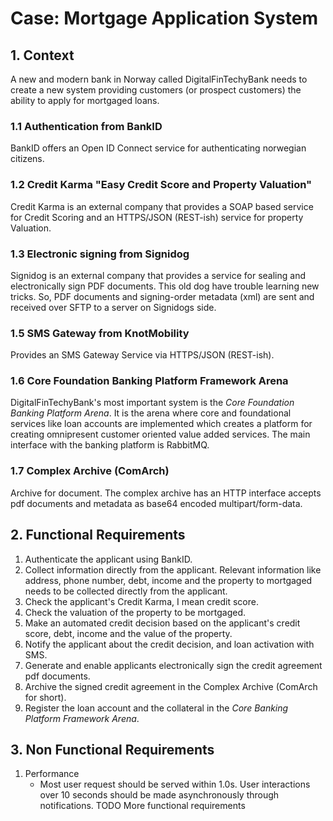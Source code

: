 # Case: Mortgage Application System

## 1. Context
A new and modern bank in Norway called DigitalFinTechyBank needs to create a new system providing customers (or prospect customers) the ability to apply for mortgaged loans.

### 1.1 Authentication from BankID
BankID offers an Open ID Connect service for authenticating norwegian citizens.

### 1.2 Credit Karma "Easy Credit Score and Property Valuation"
Credit Karma is an external company that provides a SOAP based service for Credit Scoring and an HTTPS/JSON (REST-ish) service for property Valuation.

### 1.3 Electronic signing from Signidog
Signidog is an external company that provides a service for sealing and electronically sign PDF documents. This old dog have trouble learning new tricks. So, PDF documents and signing-order metadata (xml) are sent and received over SFTP to a server on Signidogs side.

### 1.5 SMS Gateway from KnotMobility
Provides an SMS Gateway Service via HTTPS/JSON (REST-ish).

### 1.6 Core Foundation Banking Platform Framework Arena
DigitalFinTechyBank's most important system is the *Core Foundation Banking Platform Arena*. It is the arena where core and foundational services like loan accounts are implemented which creates a platform for creating omnipresent customer oriented value added services. The main interface with the banking platform is RabbitMQ.

### 1.7 Complex Archive (ComArch)
Archive for document. The complex archive has an HTTP interface accepts pdf documents and metadata as base64 encoded multipart/form-data.

## 2. Functional Requirements
1. Authenticate the applicant using BankID.
2. Collect information directly from the applicant. Relevant information like address, phone number, debt, income and the property to mortgaged needs to be collected directly from the applicant.
3. Check the applicant's Credit Karma, I mean credit score.
4. Check the valuation of the property to be mortgaged.
5. Make an automated credit decision based on the applicant's credit score, debt, income and the value of the property.
6. Notify the applicant about the credit decision, and loan activation with SMS.
7. Generate and enable applicants electronically sign the credit agreement pdf documents.
8. Archive the signed credit agreement in the Complex Archive (ComArch for short).
9. Register the loan account and the collateral in the *Core Banking Platform Framework Arena*.

## 3. Non Functional Requirements

1. Performance
    - Most user request should be served within 1.0s. User interactions over 10 seconds should be made asynchronously through notifications.
TODO More functional requirements